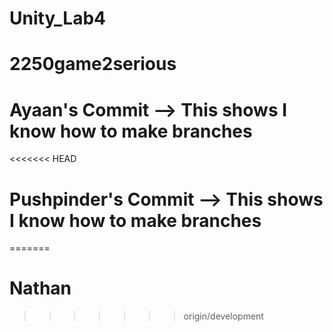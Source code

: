 # Unity_Lab4
# 2250game2serious
# Ayaan's Commit --> This shows I know how to make branches
<<<<<<< HEAD
# Pushpinder's Commit --> This shows I know how to make branches
=======
# Nathan
>>>>>>> origin/development
